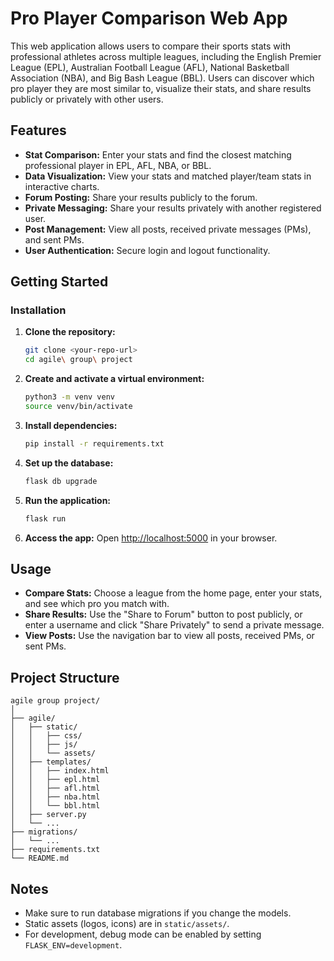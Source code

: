 # Pro Player Comparison Web App

This web application allows users to compare their sports stats with professional athletes across multiple leagues, including the English Premier League (EPL), Australian Football League (AFL), National Basketball Association (NBA), and Big Bash League (BBL). Users can discover which pro player they are most similar to, visualize their stats, and share results publicly or privately with other users.

## Features

- **Stat Comparison:** Enter your stats and find the closest matching professional player in EPL, AFL, NBA, or BBL.
- **Data Visualization:** View your stats and matched player/team stats in interactive charts.
- **Forum Posting:** Share your results publicly to the forum.
- **Private Messaging:** Share your results privately with another registered user.
- **Post Management:** View all posts, received private messages (PMs), and sent PMs.
- **User Authentication:** Secure login and logout functionality.

## Getting Started

### Installation

1. **Clone the repository:**
    ```bash
    git clone <your-repo-url>
    cd agile\ group\ project
    ```

2. **Create and activate a virtual environment:**
    ```bash
    python3 -m venv venv
    source venv/bin/activate
    ```

3. **Install dependencies:**
    ```bash
    pip install -r requirements.txt
    ```

4. **Set up the database:**
    ```bash
    flask db upgrade
    ```

5. **Run the application:**
    ```bash
    flask run
    ```

6. **Access the app:**
    Open [http://localhost:5000](http://localhost:5000) in your browser.

## Usage

- **Compare Stats:** Choose a league from the home page, enter your stats, and see which pro you match with.
- **Share Results:** Use the "Share to Forum" button to post publicly, or enter a username and click "Share Privately" to send a private message.
- **View Posts:** Use the navigation bar to view all posts, received PMs, or sent PMs.

## Project Structure

```
agile group project/
│
├── agile/
│   ├── static/
│   │   ├── css/
│   │   ├── js/
│   │   └── assets/
│   ├── templates/
│   │   ├── index.html
│   │   ├── epl.html
│   │   ├── afl.html
│   │   ├── nba.html
│   │   └── bbl.html
│   ├── server.py
│   └── ...
├── migrations/
│   └── ...
├── requirements.txt
└── README.md
```

## Notes

- Make sure to run database migrations if you change the models.
- Static assets (logos, icons) are in `static/assets/`.
- For development, debug mode can be enabled by setting `FLASK_ENV=development`.
